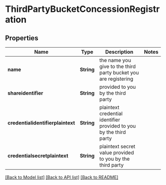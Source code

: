 # ThirdPartyBucketConcessionRegistration

## Properties

Name | Type | Description | Notes
------------ | ------------- | ------------- | -------------
**name** | **String** | the name you give to the third party bucket you are registering | 
**shareidentifier** | **String** | provided to you by the third party | 
**credentialidentifierplaintext** | **String** | plaintext credential identifier provided to you by the third party | 
**credentialsecretplaintext** | **String** | plaintext secret value provided to you by the third party | 

[[Back to Model list]](../README.md#documentation-for-models) [[Back to API list]](../README.md#documentation-for-api-endpoints) [[Back to README]](../README.md)


